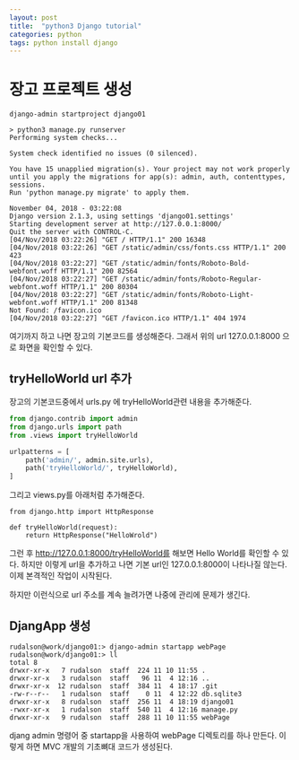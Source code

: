 ```yaml
---
layout: post
title:  "python3 Django tutorial"
categories: python
tags: python install django
---
```


# 장고 프로젝트 생성
```
django-admin startproject django01
```

```
> python3 manage.py runserver
Performing system checks...

System check identified no issues (0 silenced).

You have 15 unapplied migration(s). Your project may not work properly until you apply the migrations for app(s): admin, auth, contenttypes, sessions.
Run 'python manage.py migrate' to apply them.

November 04, 2018 - 03:22:08
Django version 2.1.3, using settings 'django01.settings'
Starting development server at http://127.0.0.1:8000/
Quit the server with CONTROL-C.
[04/Nov/2018 03:22:26] "GET / HTTP/1.1" 200 16348
[04/Nov/2018 03:22:26] "GET /static/admin/css/fonts.css HTTP/1.1" 200 423
[04/Nov/2018 03:22:27] "GET /static/admin/fonts/Roboto-Bold-webfont.woff HTTP/1.1" 200 82564
[04/Nov/2018 03:22:27] "GET /static/admin/fonts/Roboto-Regular-webfont.woff HTTP/1.1" 200 80304
[04/Nov/2018 03:22:27] "GET /static/admin/fonts/Roboto-Light-webfont.woff HTTP/1.1" 200 81348
Not Found: /favicon.ico
[04/Nov/2018 03:22:27] "GET /favicon.ico HTTP/1.1" 404 1974
```
여기까지 하고 나면 장고의 기본코드를 생성해준다. 그래서 위의 url 127.0.0.1:8000 으로 화면을 확인할 수 있다.

## tryHelloWorld url 추가
장고의 기본코드중에서 urls.py 에 tryHelloWorld관련 내용을 추가해준다.
```python
from django.contrib import admin
from django.urls import path
from .views import tryHelloWorld

urlpatterns = [
    path('admin/', admin.site.urls),
    path('tryHelloWorld/', tryHelloWorld),
]
```

그리고 views.py를 아래처럼 추가해준다.
```
from django.http import HttpResponse

def tryHelloWorld(request):
    return HttpResponse("HelloWrold")
```

그런 후 http://127.0.0.1:8000/tryHelloWorld를 해보면 Hello World를 확인할 수 있다.
하지만 이렇게 url을 추가하고 나면 기본 url인 127.0.0.1:8000이 나타나질 않는다. 이제 본격적인 작업이 시작된다.

하지만 이런식으로 url 주소를 계속 늘려가면 나중에 관리에 문제가 생긴다.


## DjangApp 생성
```
rudalson@work/django01:> django-admin startapp webPage
rudalson@work/django01:> ll
total 8
drwxr-xr-x   7 rudalson  staff  224 11 10 11:55 .
drwxr-xr-x   3 rudalson  staff   96 11  4 12:16 ..
drwxr-xr-x  12 rudalson  staff  384 11  4 18:17 .git
-rw-r--r--   1 rudalson  staff    0 11  4 12:22 db.sqlite3
drwxr-xr-x   8 rudalson  staff  256 11  4 18:19 django01
-rwxr-xr-x   1 rudalson  staff  540 11  4 12:16 manage.py
drwxr-xr-x   9 rudalson  staff  288 11 10 11:55 webPage
```
djang admin 명령어 중 startapp을 사용하여 webPage 디렉토리를 하나 만든다.
이렇게 하면 MVC 개발의 기초뼈대 코드가 생성된다.
